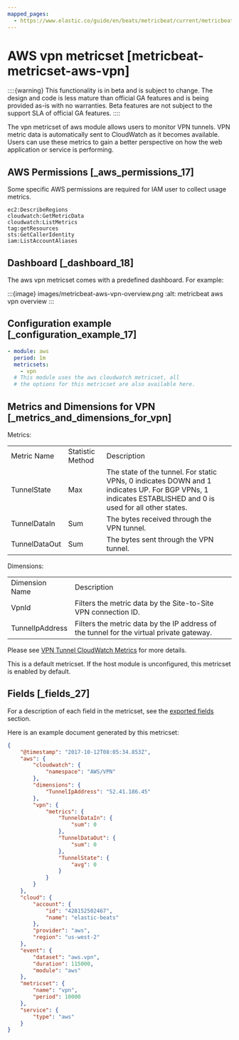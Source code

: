 ```yaml
---
mapped_pages:
  - https://www.elastic.co/guide/en/beats/metricbeat/current/metricbeat-metricset-aws-vpn.html
---
```


# AWS vpn metricset [metricbeat-metricset-aws-vpn]

::::{warning}
This functionality is in beta and is subject to change. The design and code is less mature than official GA features and is being provided as-is with no warranties. Beta features are not subject to the support SLA of official GA features.
::::


The vpn metricset of aws module allows users to monitor VPN tunnels. VPN metric data is automatically sent to CloudWatch as it becomes available. Users can use these metrics to gain a better perspective on how the web application or service is performing.


## AWS Permissions [_aws_permissions_17]

Some specific AWS permissions are required for IAM user to collect usage metrics.

```
ec2:DescribeRegions
cloudwatch:GetMetricData
cloudwatch:ListMetrics
tag:getResources
sts:GetCallerIdentity
iam:ListAccountAliases
```


## Dashboard [_dashboard_18]

The aws vpn metricset comes with a predefined dashboard. For example:

:::{image} images/metricbeat-aws-vpn-overview.png
:alt: metricbeat aws vpn overview
:::


## Configuration example [_configuration_example_17]

```yaml
- module: aws
  period: 1m
  metricsets:
    - vpn
  # This module uses the aws cloudwatch metricset, all
  # the options for this metricset are also available here.
```


## Metrics and Dimensions for VPN [_metrics_and_dimensions_for_vpn]

Metrics:

|     |     |     |
| --- | --- | --- |
| Metric Name | Statistic Method | Description |
| TunnelState | Max | The state of the tunnel. For static VPNs, 0 indicates DOWN and 1 indicates UP. For BGP VPNs, 1 indicates ESTABLISHED and 0 is used for all other states. |
| TunnelDataIn | Sum | The bytes received through the VPN tunnel. |
| TunnelDataOut | Sum | The bytes sent through the VPN tunnel. |

Dimensions:

|     |     |
| --- | --- |
| Dimension Name | Description |
| VpnId | Filters the metric data by the Site-to-Site VPN connection ID. |
| TunnelIpAddress | Filters the metric data by the IP address of the tunnel for the virtual private gateway. |

Please see [VPN Tunnel CloudWatch Metrics](https://docs.aws.amazon.com/vpn/latest/s2svpn/monitoring-cloudwatch-vpn.md) for more details.

This is a default metricset. If the host module is unconfigured, this metricset is enabled by default.

## Fields [_fields_27]

For a description of each field in the metricset, see the [exported fields](/reference/metricbeat/exported-fields-aws.md) section.

Here is an example document generated by this metricset:

```json
{
    "@timestamp": "2017-10-12T08:05:34.853Z",
    "aws": {
        "cloudwatch": {
            "namespace": "AWS/VPN"
        },
        "dimensions": {
            "TunnelIpAddress": "52.41.186.45"
        },
        "vpn": {
            "metrics": {
                "TunnelDataIn": {
                    "sum": 0
                },
                "TunnelDataOut": {
                    "sum": 0
                },
                "TunnelState": {
                    "avg": 0
                }
            }
        }
    },
    "cloud": {
        "account": {
            "id": "428152502467",
            "name": "elastic-beats"
        },
        "provider": "aws",
        "region": "us-west-2"
    },
    "event": {
        "dataset": "aws.vpn",
        "duration": 115000,
        "module": "aws"
    },
    "metricset": {
        "name": "vpn",
        "period": 10000
    },
    "service": {
        "type": "aws"
    }
}
```



